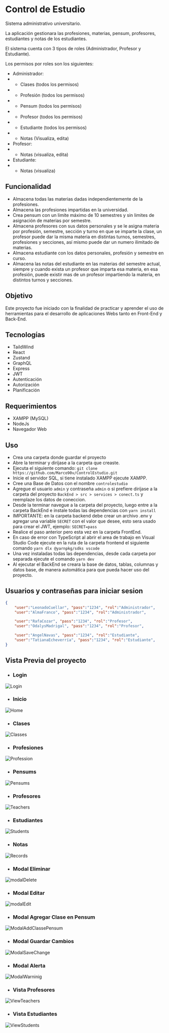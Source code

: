 # Control de Estudio
Sistema administrativo universitario.

La aplicación gestionara las profesiones, materias, pensum, profesores, estudiantes y notas de los estudiantes.

El sistema cuenta con 3 tipos de roles (Administrador, Profesor y Estudiante).

Los permisos por roles son los siguientes:
- Administrador:
- - Clases (todos los permisos)
- - Profesión (todos los permisos)
- - Pensum (todos los permisos)
- - Profesor (todos los permisos)
- - Estudiante (todos los permisos)
- - Notas (Visualiza, edita)
- Profesor:
- - Notas (visualiza, edita)
- Estudiante:
- - Notas (visualiza)

## Funcionalidad
- Almacena todas las materias dadas independientemente de la profesiones.
- Almacena las profesiones impartidas en la universidad.
- Crea pensum con un limite máximo de 10 semestres y sin limites de asignación de materias por semestre.
- Almacena profesores con sus datos personales y se le asigna materia por profesión, semestre, sección y turno en que se imparte la clase, un profesor puede dar la misma materia en distintas turnos, semestres, profesiones y secciones, así mismo puede dar un numero ilimitado de materias.
- Almacena estudiante con los datos personales, profesión y semestre en curso.
- Almacena las notas del estudiante en las materias del semestre actual, siempre y cuando exista un profesor que imparta esa materia, en esa profesión, puede existir mas de un profesor impartiendo la materia, en distintos turnos y secciones.


## Objetivo
Este proyecto fue iniciado con la finalidad de practicar y aprender el uso de herramientas para el desarrollo de aplicaciones Webs tanto en Front-End y Back-End.

## Tecnologías
- TaildWind
- React
- Zustand
- GraphQL
- Express
- JWT
- Autenticación
- Autorización
- Planificación

## Requerimientos
- XAMPP (MySQL)
- NodeJs
- Navegador Web

## Uso
- Crea una carpeta donde guardar el proyecto
- Abre la terminar y diríjase a la carpeta que creaste.
- Ejecuta el siguiente comando: `git clone https://github.com/Marco90v/ControlEstudio.git`
- Inicie el servidor SQL, si tiene instalado XAMPP ejecute XAMPP.
- Cree una Base de Datos con el nombre `controlestudio`
- Agregue el usuario `admin` y contraseña `admin` o si prefiere diríjase a la carpeta del proyecto `BackEnd > src > services > conect.ts` y reemplaze los datos de coneccion.
- Desde la terminar navegue a la carpeta del proyecto, luego entre a la carpeta BackEnd e instale todas las dependencias con `yarn install`
- IMPORTANTE: en la carpeta backend debe crear un archivo .env y agregar una variable `SECRET` con el valor que desee, esto sera usado para crear el JWT, ejemplo: `SECRET=pass`
- Realice el paso anterior pero esta vez en la carpeta FrontEnd.
- En caso de error con TypeScript al abrir el area de trabajo en Visual Studio Code ejecute en la ruta de la carpeta frontend el siguiente comando `yarn dlx @yarnpkg/sdks vscode`
- Una vez instaladas todas las dependencias, desde cada carpeta por separada ejecute el comando `yarn dev`
- Al ejecutar el BackEnd se creara la base de datos, tablas, columnas y datos base, de manera automática para que pueda hacer uso del proyecto.

## Usuarios y contraseñas para iniciar sesion
```json
{
    "user":"LeonadoCuellar", "pass":"1234", "rol":"Administrador",
    "user":"AlmaFranco", "pass":"1234", "rol":"Administrador",

    "user":"RafaCozar", "pass":"1234", "rol":"Profesor",
    "user":"OdalysMadrigal", "pass":"1234", "rol":"Profesor",

    "user":"AngelNavas", "pass":"1234", "rol":"Estudiante",
    "user":"TatianaEcheverría", "pass":"1234", "rol":"Estudiante",
}
```

## Vista Previa del proyecto

- ### Login
![Login](./cap/login.png)
- ### Inicio
![Home](./cap/inicio.png)
- ### Clases
![Classes](./cap/clases.png)

- ### Profesiones
![Profession](./cap/profesiones.png)

- ### Pensums
![Pensums](./cap/pensums.png)

- ### Profesores
![Teachers](./cap/teachers.png)

- ### Estudiantes
![Students](./cap/students.png)

- ### Notas
![Records](./cap/records.png)

- ### Modal Eliminar
![modalDelete](./cap/modalDelete.png)

- ### Modal Editar
![modalEdit](./cap/modalEdit.png)

- ### Modal Agregar Clase en Pensum
![ModalAddClassePensum](./cap/modalAddClassePensum.png)

- ### Modal Guardar Cambios
![ModalSaveChange](./cap/modalSaveChange.png)

- ### Modal Alerta
![ModalWarninig](./cap/modalWarning.png)

- ### Vista Profesores
![ViewTeachers](./cap/viewTeachers.png)

- ### Vista Estudiantes
![ViewStudents](./cap/viewStudents.png)